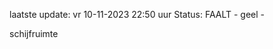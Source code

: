 laatste update: 
vr 10-11-2023 22:50   uur 
Status: FAALT - geel - 
<div class="service Y">schijfruimte</div>